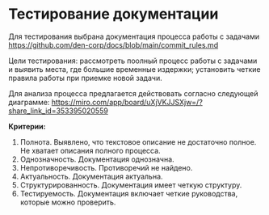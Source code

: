 # Тестирование документации

Для тестирования выбрана документация процесса работы с задачами https://github.com/den-corp/docs/blob/main/commit_rules.md 

Цели тестирования: рассмотреть поолный процесс работы с задачами и выявить места, где большие временные издержки; установить четкие правила работы при приемке новой задачи.

Для анализа процесса предлагается действовать согласно следующей диаграмме: https://miro.com/app/board/uXjVKJJSXjw=/?share_link_id=353395020559

**Критерии:**

1. Полнота.
Выявлено, что текстовое описание не достаточно полное. Не хватает описания полного процесса.
2. Однозначность. 
Документация однозначна.
3. Непротиворечивость.
Противоречий не найдено.
4. Актуальность.
Документация актуальна.
5. Структурированность.
Документация имеет четкую структуру.
6. Тестируемость. 
Документация включает четкие руководства, которые можно проверить.
